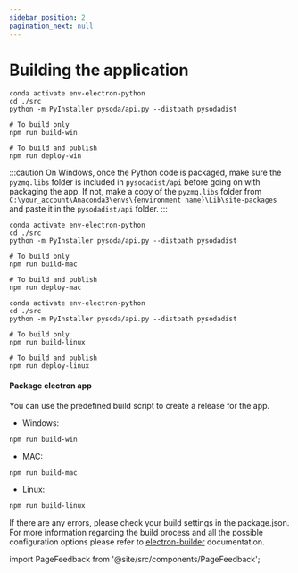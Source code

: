 ```yaml
---
sidebar_position: 2
pagination_next: null
---
```


# Building the application

```shell title="For Windows"
conda activate env-electron-python
cd ./src
python -m PyInstaller pysoda/api.py --distpath pysodadist

# To build only
npm run build-win

# To build and publish
npm run deploy-win
```

:::caution
On Windows, once the Python code is packaged, make sure the `pyzmq.libs` folder is included in `pysodadist/api` before going on with packaging the app. If not, make a copy of the `pyzmq.libs` folder from `C:\your_account\Anaconda3\envs\{environment name}\Lib\site-packages` and paste it in the `pysodadist/api` folder.
:::

```shell title="For macOS"
conda activate env-electron-python
cd ./src
python -m PyInstaller pysoda/api.py --distpath pysodadist

# To build only
npm run build-mac

# To build and publish
npm run deploy-mac
```

```shell title="For Linux"
conda activate env-electron-python
cd ./src
python -m PyInstaller pysoda/api.py --distpath pysodadist

# To build only
npm run build-linux

# To build and publish
npm run deploy-linux
```

#### Package electron app

You can use the predefined build script to create a release for the app.

- Windows:

```bash
npm run build-win
```

- MAC:

```bash
npm run build-mac
```

- Linux:

```bash
npm run build-linux
```

If there are any errors, please check your build settings in the package.json. For more information regarding the build process and all the possible configuration options please refer to [electron-builder](https://www.electron.build/configuration/configuration) documentation.

import PageFeedback from '@site/src/components/PageFeedback';

<PageFeedback />

